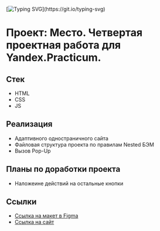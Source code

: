 [![Typing SVG](https://readme-typing-svg.herokuapp.com?width=765&color=%2336BCF7&lines=Привет+%F0%9F%91%8B%2C+тут+мои+первые+шаги+в+Веб-Разработке.)](https://git.io/typing-svg)

# Проект: Место. Четвертая проектная работа для Yandex.Practicum.
 
## Стек
* HTML
* CSS
* JS

## Реализация
* Адаптивного одностраничного сайта
* Файловая структура проекта по правилам Nested БЭМ
* Вызов Pop-Up

## Планы по доработки проекта
* Наложеине действий на остальные кнопки

## Ссылки
* [Ссылка на макет в Figma](https://www.figma.com/file/2cn9N9jSkmxD84oJik7xL7/JavaScript.-Sprint-4?node-id=0%3A1)
* [Ссылка на сайт](https://vybar.github.io/mesto/)
